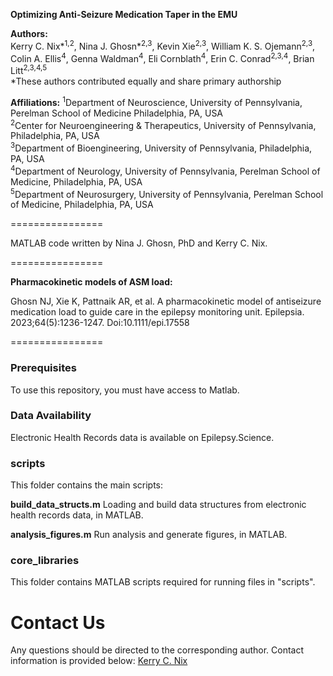 **Optimizing Anti-Seizure Medication Taper in the EMU**  
  
**Authors:**  
Kerry C. Nix*<sup>1,2</sup>, Nina J. Ghosn*<sup>2,3</sup>, Kevin Xie<sup>2,3</sup>, William K. S. Ojemann<sup>2,3</sup>, Colin A. Ellis<sup>4</sup>, Genna Waldman<sup>4</sup>, Eli Cornblath<sup>4</sup>, Erin C. Conrad<sup>2,3,4</sup>, Brian Litt<sup>2,3,4,5</sup><br>
*These authors contributed equally and share primary authorship

**Affiliations:**
<sup>1</sup>Department of Neuroscience, University of Pennsylvania, Perelman School of Medicine Philadelphia, PA, USA  
<sup>2</sup>Center for Neuroengineering & Therapeutics, University of Pennsylvania, Philadelphia, PA, USA  
<sup>3</sup>Department of Bioengineering, University of Pennsylvania, Philadelphia, PA, USA  
<sup>4</sup>Department of Neurology, University of Pennsylvania, Perelman School of Medicine, Philadelphia, PA, USA  
<sup>5</sup>Department of Neurosurgery, University of Pennsylvania, Perelman School of Medicine, Philadelphia, PA, USA  

================

MATLAB code written by Nina J. Ghosn, PhD and Kerry C. Nix.

================

**Pharmacokinetic models of ASM load:**

Ghosn NJ, Xie K, Pattnaik AR, et al. A pharmacokinetic model of antiseizure medication load to guide care in the epilepsy monitoring unit. Epilepsia. 2023;64(5):1236-1247. Doi:10.1111/epi.17558

================
### Prerequisites

[](https://github.com/kerry-nix/EMU_ASM_Taper#prerequisites)

To use this repository, you must have access to Matlab.

### Data Availability

[](https://github.com/kerry-nix/EMU_ASM_Taper#data-availability)

Electronic Health Records data is available on Epilepsy.Science.

### scripts

[](https://github.com/kerry-nix/EMU_ASM_Taper#scripts)

  This folder contains the main scripts: 

  **build_data_structs.m** Loading and build data structures from electronic health records data, in MATLAB.  
  
  **analysis_figures.m** Run analysis and generate figures, in MATLAB.

### core_libraries

[](https://github.com/kerry-nix/EMU_ASM_Taper#core_libraries)

  This folder contains MATLAB scripts required for running files in "scripts".

# Contact Us

[](https://github.com/kerry-nix/EMU_ASM_Taper#contact-us)

Any questions should be directed to the corresponding author. Contact information is provided below:
[Kerry C. Nix](mailto:kerrynix@pennmedicine.upenn.edu)
